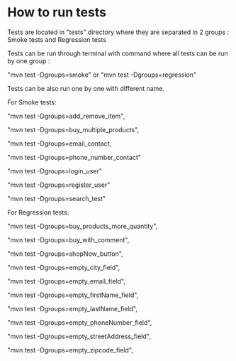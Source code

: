 # How to run tests
Tests are located in "tests" directory where they are separated in 2 groups : Smoke tests and Regression tests

Tests can be run through terminal with command where all tests can be run by one group :

"mvn test -Dgroups=smoke" or "mvn test -Dgroups=regression"

Tests can be also run one by one with different name.

For Smoke tests:

"mvn test -Dgroups=add_remove_item", 

"mvn test -Dgroups=buy_multiple_products",

"mvn test -Dgroups=email_contact,

"mvn test -Dgroups=phone_number_contact"

"mvn test -Dgroups=login_user"

"mvn test -Dgroups=register_user"

"mvn test -Dgroups=search_test"

For Regression tests:

"mvn test -Dgroups=buy_products_more_quantity",

"mvn test -Dgroups=buy_with_comment",

"mvn test -Dgroups=shopNow_button",

"mvn test -Dgroups=empty_city_field",

"mvn test -Dgroups=empty_email_field",

"mvn test -Dgroups=empty_firstName_field",

"mvn test -Dgroups=empty_lastName_field",

"mvn test -Dgroups=empty_phoneNumber_field",

"mvn test -Dgroups=empty_streetAddress_field",

"mvn test -Dgroups=empty_zipcode_field",
